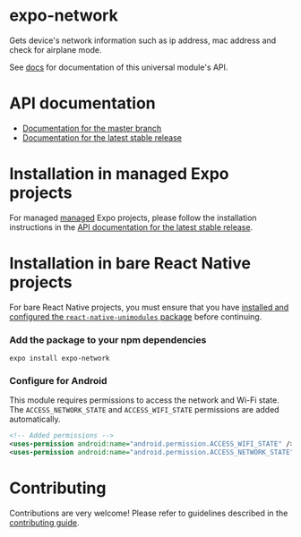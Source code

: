 # expo-network

Gets device's network information such as ip address, mac address and check for airplane mode.

See [<ModuleName> docs](https://docs.expo.io/versions/latest/sdk/<module-docs-name>) for documentation of this universal module's API.

# API documentation

- [Documentation for the master branch](https://github.com/expo/expo/blob/master/docs/pages/versions/unversioned/sdk/network.md)
- [Documentation for the latest stable release](https://docs.expo.io/versions/latest/sdk/network/)

# Installation in managed Expo projects

For managed [managed](https://docs.expo.io/versions/latest/introduction/managed-vs-bare/) Expo projects, please follow the installation instructions in the [API documentation for the latest stable release](https://docs.expo.io/versions/latest/sdk/network/).

# Installation in bare React Native projects

For bare React Native projects, you must ensure that you have [installed and configured the `react-native-unimodules` package](https://github.com/expo/expo/tree/master/packages/react-native-unimodules) before continuing.

### Add the package to your npm dependencies

```
expo install expo-network
```

### Configure for Android

This module requires permissions to access the network and Wi-Fi state. The `ACCESS_NETWORK_STATE` and `ACCESS_WIFI_STATE` permissions are added automatically.

```xml
<!-- Added permissions -->
<uses-permission android:name="android.permission.ACCESS_WIFI_STATE" />
<uses-permission android:name="android.permission.ACCESS_NETWORK_STATE" />
```

# Contributing

Contributions are very welcome! Please refer to guidelines described in the [contributing guide](https://github.com/expo/expo#contributing).
